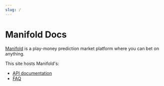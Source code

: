 ```yaml
---
slug: /
---
```


# Manifold Docs

[Manifold](https://manifold.markets/) is a play-money prediction market platform where you can bet on anything.

This site hosts Manifold's:
- [API documentation](/api)
- [FAQ](/faq)